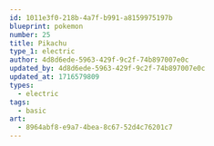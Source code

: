```yaml
---
id: 1011e3f0-218b-4a7f-b991-a8159975197b
blueprint: pokemon
number: 25
title: Pikachu
type_1: electric
author: 4d8d6ede-5963-429f-9c2f-74b897007e0c
updated_by: 4d8d6ede-5963-429f-9c2f-74b897007e0c
updated_at: 1716579809
types:
  - electric
tags:
  - basic
art:
  - 8964abf8-e9a7-4bea-8c67-52d4c76201c7
---
```

